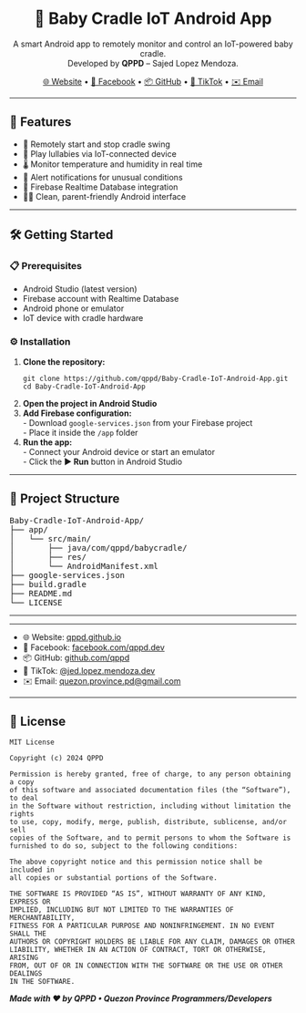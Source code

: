 <h1 align="center">👶 Baby Cradle IoT Android App</h1>

<p align="center">
  A smart Android app to remotely monitor and control an IoT-powered baby cradle.<br>
  Developed by <strong>QPPD</strong> – Sajed Lopez Mendoza.
</p>

<p align="center">
  <a href="https://qppd.github.io" target="_blank">🌐 Website</a> •
  <a href="https://facebook.com/qppd.dev" target="_blank">📘 Facebook</a> •
  <a href="https://github.com/qppd" target="_blank">📦 GitHub</a> •
  <a href="https://tiktok.com/@jed.lopez.mendoza.dev" target="_blank">🎥 TikTok</a> •
  <a href="mailto:quezon.province.pd@gmail.com">✉️ Email</a>
</p>

<hr>

<h2>📱 Features</h2>
<ul>
  <li>🍼 Remotely start and stop cradle swing</li>
  <li>🎵 Play lullabies via IoT-connected device</li>
  <li>🌡️ Monitor temperature and humidity in real time</li>
  <li>🚨 Alert notifications for unusual conditions</li>
  <li>📡 Firebase Realtime Database integration</li>
  <li>🧑‍🍼 Clean, parent-friendly Android interface</li>
</ul>

<hr>

<h2>🛠️ Getting Started</h2>

<h3>📋 Prerequisites</h3>
<ul>
  <li>Android Studio (latest version)</li>
  <li>Firebase account with Realtime Database</li>
  <li>Android phone or emulator</li>
  <li>IoT device with cradle hardware</li>
</ul>

<h3>⚙️ Installation</h3>
<ol>
  <li><strong>Clone the repository:</strong>
    <pre><code>git clone https://github.com/qppd/Baby-Cradle-IoT-Android-App.git
cd Baby-Cradle-IoT-Android-App</code></pre>
  </li>
  <li><strong>Open the project in Android Studio</strong></li>
  <li><strong>Add Firebase configuration:</strong><br>
    - Download <code>google-services.json</code> from your Firebase project<br>
    - Place it inside the <code>/app</code> folder
  </li>
  <li><strong>Run the app:</strong><br>
    - Connect your Android device or start an emulator<br>
    - Click the <strong>▶️ Run</strong> button in Android Studio
  </li>
</ol>

<hr>

<h2>📂 Project Structure</h2>

<pre>
Baby-Cradle-IoT-Android-App/
├── app/
│   └── src/main/
│       ├── java/com/qppd/babycradle/
│       ├── res/
│       └── AndroidManifest.xml
├── google-services.json
├── build.gradle
├── README.md
└── LICENSE
</pre>

<hr>

<!--<h2>📸 Screenshots</h2>
<p><em>Add screenshots below by placing image files in a <code>screenshots/</code> folder.</em></p> -->

<!-- Example placeholder -->
<!--
<p>
  <img src="screenshots/home.png" width="300" alt="Home Screen">
  <img src="screenshots/control.png" width="300" alt="Control Panel">
</p>
-->

<hr>

<ul>
  <li>🌐 Website: <a href="https://qppd.github.io" target="_blank">qppd.github.io</a></li>
  <li>📘 Facebook: <a href="https://facebook.com/qppd.dev" target="_blank">facebook.com/qppd.dev</a></li>
  <li>📦 GitHub: <a href="https://github.com/qppd" target="_blank">github.com/qppd</a></li>
  <li>🎥 TikTok: <a href="https://tiktok.com/@jed.lopez.mendoza.dev" target="_blank">@jed.lopez.mendoza.dev</a></li>
  <li>✉️ Email: <a href="mailto:quezon.province.pd@gmail.com">quezon.province.pd@gmail.com</a></li>
</ul>

<hr>

<h2>📜 License</h2>

<pre><code>MIT License

Copyright (c) 2024 QPPD

Permission is hereby granted, free of charge, to any person obtaining a copy
of this software and associated documentation files (the “Software”), to deal
in the Software without restriction, including without limitation the rights
to use, copy, modify, merge, publish, distribute, sublicense, and/or sell
copies of the Software, and to permit persons to whom the Software is
furnished to do so, subject to the following conditions:

The above copyright notice and this permission notice shall be included in
all copies or substantial portions of the Software.

THE SOFTWARE IS PROVIDED “AS IS”, WITHOUT WARRANTY OF ANY KIND, EXPRESS OR
IMPLIED, INCLUDING BUT NOT LIMITED TO THE WARRANTIES OF MERCHANTABILITY,
FITNESS FOR A PARTICULAR PURPOSE AND NONINFRINGEMENT. IN NO EVENT SHALL THE
AUTHORS OR COPYRIGHT HOLDERS BE LIABLE FOR ANY CLAIM, DAMAGES OR OTHER
LIABILITY, WHETHER IN AN ACTION OF CONTRACT, TORT OR OTHERWISE, ARISING
FROM, OUT OF OR IN CONNECTION WITH THE SOFTWARE OR THE USE OR OTHER DEALINGS
IN THE SOFTWARE.
</code></pre>

<p><strong><em>Made with ❤️ by QPPD • Quezon Province Programmers/Developers</em></strong></p>

